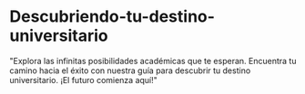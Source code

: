 # Descubriendo-tu-destino-universitario
"Explora las infinitas posibilidades académicas que te esperan. Encuentra tu camino hacia el éxito con nuestra guía para descubrir tu destino universitario. ¡El futuro comienza aquí!"
